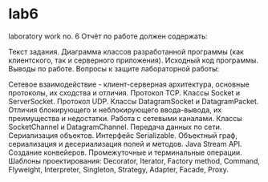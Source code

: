 # lab6
laboratory work no. 6
 Отчёт по работе должен содержать:

Текст задания.
Диаграмма классов разработанной программы (как клиентского, так и серверного приложения).
Исходный код программы.
Выводы по работе.
Вопросы к защите лабораторной работы:

Сетевое взаимодействие - клиент-серверная архитектура, основные протоколы, их сходства и отличия.
Протокол TCP. Классы Socket и ServerSocket.
Протокол UDP. Классы DatagramSocket и DatagramPacket.
Отличия блокирующего и неблокирующего ввода-вывода, их преимущества и недостатки. Работа с сетевыми каналами.
Классы SocketChannel и DatagramChannel.
Передача данных по сети. Сериализация объектов.
Интерфейс Serializable. Объектный граф, сериализация и десериализация полей и методов.
Java Stream API. Создание конвейеров. Промежуточные и терминальные операции.
Шаблоны проектирования: Decorator, Iterator, Factory method, Command, Flyweight, Interpreter, Singleton, Strategy, Adapter, Facade, Proxy.
